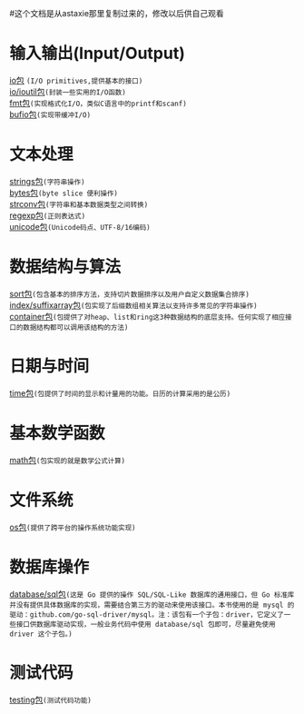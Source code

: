 #这个文档是从astaxie那里复制过来的，修改以后供自己观看

# 输入输出(Input/Output)
[io包](https://github.com/iteny/gopkg/tree/master/io "点击进入")
`(I/O primitives,提供基本的接口)`<br>
[io/ioutil包](https://github.com/iteny/gopkg/tree/master/io/ioutil "点击进入")`(封装一些实用的I/O函数)`<br>
[fmt包](https://github.com/iteny/gopkg/tree/master/fmt "点击进入")`(实现格式化I/O，类似C语言中的printf和scanf)`<br>
[bufio包](https://github.com/iteny/gopkg/tree/master/bufio "点击进入")`(实现带缓冲I/O)`<br>

# 文本处理
[strings包](https://github.com/iteny/gopkg/tree/master/strings "点击进入")`(字符串操作)`<br>
[bytes包](https://github.com/iteny/gopkg/tree/master/bytes "点击进入")`(byte slice 便利操作)`<br>
[strconv包](https://github.com/iteny/gopkg/tree/master/strconv "点击进入")`(字符串和基本数据类型之间转换)`<br>
[regexp包](https://github.com/iteny/gopkg/tree/master/regexp "点击进入")`(正则表达式)`<br>
[unicode包](https://github.com/iteny/gopkg/tree/master/unicode "点击进入")`(Unicode码点、UTF-8/16编码)`<br>

# 数据结构与算法
[sort包](https://github.com/iteny/gopkg/tree/master/sort "点击进入")`(包含基本的排序方法，支持切片数据排序以及用户自定义数据集合排序)`<br>
[index/suffixarray包](https://github.com/iteny/gopkg/tree/master/index/suffixarray "点击进入")`(包实现了后缀数组相关算法以支持许多常见的字符串操作)`<br>
[container包](https://github.com/iteny/gopkg/tree/master/container "点击进入")`(包提供了对heap、list和ring这3种数据结构的底层支持。任何实现了相应接口的数据结构都可以调用该结构的方法)`<br>

# 日期与时间
[time包](https://github.com/iteny/gopkg/tree/master/time "点击进入")`(包提供了时间的显示和计量用的功能。日历的计算采用的是公历)`<br>

# 基本数学函数
[math包](https://github.com/iteny/gopkg/tree/master/math "点击进入")`(包实现的就是数学公式计算)`<br>

# 文件系统
[os包](https://github.com/iteny/gopkg/tree/master/os "点击进入")`(提供了跨平台的操作系统功能实现)`<br>

# 数据库操作
[database/sql包](https://github.com/iteny/gopkg/tree/master/database/sql "点击进入")`(这是 Go 提供的操作 SQL/SQL-Like 数据库的通用接口，但 Go 标准库并没有提供具体数据库的实现，需要结合第三方的驱动来使用该接口。本书使用的是 mysql 的驱动：github.com/go-sql-driver/mysql。注：该包有一个子包：driver，它定义了一些接口供数据库驱动实现，一般业务代码中使用 database/sql 包即可，尽量避免使用 driver 这个子包。)`<br>

# 测试代码
[testing包](https://github.com/iteny/gopkg/tree/master/testing "点击进入")`(测试代码功能)`<br>



